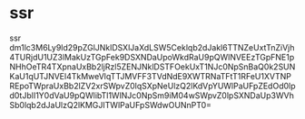 # ssr
ssr
dm1lc3M6Ly9ld29pZGlJNklDSXlJaXdLSW5Ceklqb2dJakl6TTNZeUxtTnZiVjh4TURjdU1UZ3lMakUzTGpFek9DSXNDaUpoWkdRaU9pQWlNVEEzTGpFNE1pNHhOeTR4TXpnaUxBb2ljRzl5ZENJNklDSTFOekUxT1NJc0NpSnBaQ0k2SUNKaU1qUTJNVEl4TkMweVlqTTJMVFF3TVdNdE9XWTRNaTFtT1RFeU1XVTNPREpoTWpraUxBb2lZV2xrSWpvZ0lqSXpNeUlzQ2lKdVpYUWlPaUFpZEdOd0lpd0tJblI1Y0dVaU9pQWlibTl1WlNJc0NpSm9iM04wSWpvZ0lpSXNDaUp3WVhSb0lqb2dJaUlzQ2lKMGJITWlPaUFpSWdwOUNnPT0=
